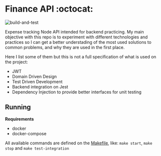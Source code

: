 # Finance API :octocat:
![build-and-test](https://github.com/vagnervst/finance-api/workflows/build-and-test/badge.svg)

Expense tracking Node API intended for backend practicing. My main objective with this repo is to experiment with different technologies and practices so I can get a better understading of the most used solutions to common problems, and why they are used in the first place.

Here I list some of them but this is not a full specification of what is used on the project:
- JWT
- Domain Driven Design
- Test Driven Development
- Backend integration on Jest
- Dependency Injection to provide better interfaces for unit testing

## Running

**Requirements**
 - docker
 - docker-compose

All available commands are defined on the [Makefile](./Makefile), like: `make start`, `make stop` and `make test-integration`
